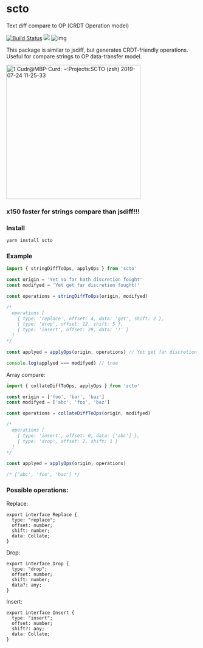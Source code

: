 # scto
Text diff compare to OP (CRDT Operation model)

[![Build Status](https://travis-ci.org/cudr/scto.svg?branch=master)](https://travis-ci.org/cudr/scto)
<img src="https://img.shields.io/bundlephobia/minzip/scto.svg" />
![img](https://camo.githubusercontent.com/21132e0838961fbecb75077042aa9b15bc0bf6f9/68747470733a2f2f62616467656e2e6e65742f62616467652f4275696c74253230576974682f547970655363726970742f626c7565)

This package is similar to jsdiff, but generates CRDT-friendly operations. Useful for compare strings to OP data-transfer model.

<img width="353" alt="1  Cudr@MBP-Curd: ~:Projects:SCTO (zsh) 2019-07-24 11-25-33" src="https://user-images.githubusercontent.com/23132107/61777936-85d6e280-ae06-11e9-8daa-ea026289cedd.png">

### x150 faster for strings compare than jsdiff!!!

### Install

```bash
yarn install scto
```

### Example

```js
import { stringDiffToOps, applyOps } from 'scto'

const origin = 'Yet so far hath discretion fought'
const modifyed = 'Yet get far discretion fought!'

const operations = stringDiffToOps(origin, modifyed)

/*
  operations [
    { type: 'replace', offset: 4, data: 'get', shift: 2 },
    { type: 'drop', offset: 12, shift: 5 },
    { type: 'insert', offset: 29, data: '!' }
  ] 
*/

const applyed = applyOps(origin, operations) // Yet get far discretion fought!

console.log(applyed === modifyed) // true
```

Array compare:
```js
import { collateDiffToOps, applyOps } from 'scto'

const origin = ['foo', 'bar', 'baz']
const modifyed = ['abc', 'foo', 'baz']

const operations = collateDiffToOps(origin, modifyed)

/*
  operations [
    { type: 'insert', offset: 0, data: ['abc'] },
    { type: 'drop', offset: 2, shift: 1 }
  ] 
*/

const applyed = applyOps(origin, operations)

/* ['abc', 'foo', 'baz'] */
```


### Possible operations:

Replace:
```
export interface Replace {
  type: "replace";
  offset: number;
  shift: number;
  data: Collate;
}
```

Drop:
```
export interface Drop {
  type: "drop";
  offset: number;
  shift: number;
  data?: any;
}
```

Insert:
```
export interface Insert {
  type: "insert";
  offset: number;
  shift?: any;
  data: Collate;
}
```
